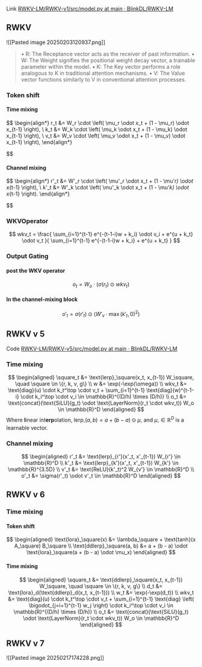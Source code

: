 Link [RWKV-LM/RWKV-v1/src/model.py at main · BlinkDL/RWKV-LM](https://github.com/BlinkDL/RWKV-LM/blob/main/RWKV-v1/src/model.py)
## RWKV
![[Pasted image 20250203120937.png]]
>• R: The Receptance vector acts as the receiver of past information. 
>• W: The Weight signifies the positional weight decay vector, a trainable parameter within the model. 
>• K: The Key vector performs a role analogous to K in traditional attention mechanisms. 
>• V: The Value vector functions similarly to V in conventional attention processes.
### Token shift
#### Time mixing
$$
\begin{align*}
r_t &= W_r \cdot \left( \mu_r \odot x_t + (1 - \mu_r) \odot x_{t-1} \right), \\
k_t &= W_k \cdot \left( \mu_k \odot x_t + (1 - \mu_k) \odot x_{t-1} \right), \\
v_t &= W_v \cdot \left( \mu_v \odot x_t + (1 - \mu_v) \odot x_{t-1} \right),
\end{align*}

$$
#### Channel mixing
$$
\begin{align*}
r'_t &= W'_r \cdot \left( \mu'_r \odot x_t + (1 - \mu'_r) \odot x_{t-1} \right), \\
k'_t &= W'_k \cdot \left( \mu'_k \odot x_t + (1 - \mu'_k) \odot x_{t-1} \right).
\end{align*}

$$
### WKVOperator
$$
wkv_t = \frac{
\sum_{i=1}^{t-1} e^{-(t-1-i)w + k_i} \odot v_i + e^{u + k_t} \odot v_t
}{
\sum_{i=1}^{t-1} e^{-(t-1-i)w + k_i} + e^{u + k_t}
}
$$
### Output Gating
#### post the WKV operator
$$
o_t = W_o \cdot (\sigma(r_t) \odot wkv_t)
$$
#### In the channel-mixing block
$$
o'_t = \sigma(r'_t) \odot (W'_v \cdot \max(k'_t, 0)^2)
$$

## RWKV v 5
Code [RWKV-LM/RWKV-v5/src/model.py at main · BlinkDL/RWKV-LM](https://github.com/BlinkDL/RWKV-LM/blob/main/RWKV-v5/src/model.py)
### Time mixing
$$
\begin{aligned}
\square_t &= \text{lerp}_\square(x_t, x_{t-1}) W_\square, \quad \square \in \{r, k, v, g\} \\
w &= \exp(-\exp(\omega)) \\
wkv_t &= \text{diag}(u) \cdot k_t^\top \cdot v_t + \sum_{i=1}^{t-1} \text{diag}(w)^{t-1-i} \cdot k_i^\top \cdot v_i \in \mathbb{R}^{(D/h) \times (D/h)} \\
o_t &= \text{concat}(\text{SiLU}(g_t) \odot \text{LayerNorm}(r_t \cdot wkv_t)) W_o \in \mathbb{R}^D
\end{aligned}
$$
Where **l**inear int**erp**olation, $\text{lerp}_\square(a, b) = a + (b - a) \odot \mu_\square$ and $\mu_{\square} \in \mathbb{R}^D$ is a learnable vector.
### Channel mixing
$$
\begin{aligned}
r'_t &= \text{lerp}_{r'}(x'_t, x'_{t-1}) W_{r'} \in \mathbb{R}^D \\
k'_t &= \text{lerp}_{k'}(x'_t, x'_{t-1}) W_{k'} \in \mathbb{R}^{3.5D} \\
v'_t &= \text{ReLU}(k'_t)^2 W_{v'} \in \mathbb{R}^D \\
o'_t &= \sigma(r'_t) \odot v'_t \in \mathbb{R}^D
\end{aligned}
$$
## RWKV v 6
### Time mixing
#### Token shift
$$
\begin{aligned}
\text{lora}_\square(x) &= \lambda_\square + \text{tanh}(x A_\square) B_\square \\
\text{ddlerp}_\square(a, b) &= a + (b - a) \odot \text{lora}_\square(a + (b - a) \odot \mu_x)
\end{aligned}
$$
#### Time mixing
$$
\begin{aligned}
\square_t &= \text{ddlerp}_\square(x_t, x_{t-1}) W_\square, \quad \square \in \{r, k, v, g\} \\
d_t &= \text{lora}_d(\text{ddlerp}_d(x_t, x_{t-1})) \\
w_t &= \exp(-\exp(d_t)) \\
wkv_t &= \text{diag}(u) \cdot k_t^\top \cdot v_t + \sum_{i=1}^{t-1} \text{diag} \left( \bigodot_{j=i+1}^{t-1} w_j \right) \cdot k_i^\top \cdot v_i \in \mathbb{R}^{(D/h) \times (D/h)} \\
o_t &= \text{concat}(\text{SiLU}(g_t) \odot \text{LayerNorm}(r_t \cdot wkv_t)) W_o \in \mathbb{R}^D
\end{aligned}
$$

## RWKV v 7
![[Pasted image 20250217174228.png]]


